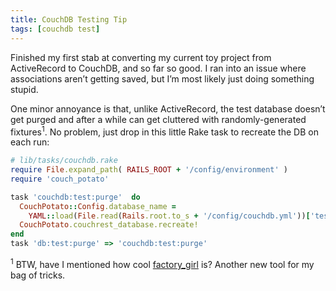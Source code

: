 ```yaml
---
title: CouchDB Testing Tip
tags: [couchdb test]
---
```

Finished my first stab at converting my current toy project from ActiveRecord to CouchDB, and so far so good. I ran into an issue where associations aren’t getting saved, but I’m most likely just doing something stupid.

One minor annoyance is that, unlike ActiveRecord, the test database doesn’t get purged and after a while can get cluttered with randomly-generated fixtures<sup>1</sup>. No problem, just drop in this little Rake task to recreate the DB on each run:

```ruby
# lib/tasks/couchdb.rake
require File.expand_path( RAILS_ROOT + '/config/environment' )
require 'couch_potato'

task 'couchdb:test:purge'  do
  CouchPotato::Config.database_name =
    YAML::load(File.read(Rails.root.to_s + '/config/couchdb.yml'))['test']
  CouchPotato.couchrest_database.recreate!
end
task 'db:test:purge' => 'couchdb:test:purge'
```

<sup>1</sup> BTW, have I mentioned how cool [factory\_girl](http://github.com/thoughtbot/factory_girl) is? Another new tool for my bag of tricks.
